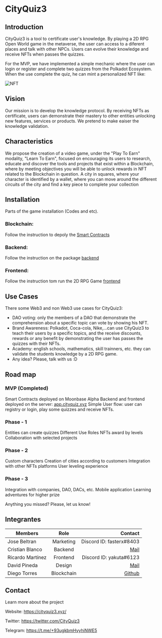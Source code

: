 # CityQuiz3 

<!-- # Index -->

<!-- Introduction
Vision
Characteristics
Installation
Use
Road map
Contact
Project -->


## Introduction 

CityQuiz3 is a tool to certificate user's knowledge. By playing a 2D RPG Open World game in the metaverse, the user can access to a diferent places and talk with other NPCs. Users can evolve their knowledge and receive NFTs when passes the quizzes. 

For the MVP, we have implemented a simple mechanic where the user can login or register and complete two quizzes from the Polkadot Ecosystem. When the use complete the quiz, he can mint a personalized NFT like:

![NFT](/assets/NFT.png)


## Vision

Our mission is to develop the knowledge protocol. By receiving NFTs as certificate, users can demonstrate their mastery to other entities unlocking new features, services or products. We pretend to make eaiser the knowledge validation.


## Characteristics 

We propose the creation of a video game, under the "Play To Earn" modality, "Learn To Earn", focused on encouraging its users to research, educate and discover the tools and projects that exist within a Blockchain, where by meeting objectives you will be able to unlock rewards in NFT related to the Blockchain in question.
A city in squares, where your character is identified by a wallet, where you can move around the different circuits of the city and find a key piece to complete your collection


## Installation 

Parts of the game installation (Codes and etc).

### Blockchain:

Follow the instruction to depoly the [Smart Contracts](https://github.com/diegotorreslopez81/cityquiz3/tree/main/packages/blockchain)

### Backend:

Follow the instruction on the package [backend](https://github.com/diegotorreslopez81/cityquiz3/tree/main/packages/backend)

### Frontend:

Follow the instruction tom run the 2D RPG Game [frontend](https://github.com/diegotorreslopez81/cityquiz3/tree/main/packages/frontend)

## Use Cases

There some Web3 and non Web3 use cases for CityQuiz3:

- DAO voting: only the members of a DAO that demonstrate the comprehension about a specific topic can vote by showing his NFT.
- Brand Awareness: Polkadot, Coca-cola, Nike,...can use CityQuiz3 to teach their users by a specific topics, and the receive discounts, rewards or any benefit by demonstrating the user has passes the quizzes with their NFTs.
- Academy: english schools, mathematics, skill trainners, etc. they can validate the students knowledge by a 2D RPG game.
- Any idea? Please, talk with us :D



## Road map 
### MVP (Completed)
Smart Contracts deployed on Moonbase Alpha
Backend and frontend deployed on the server: [app.cityquiz.xyz](https://app.cityquiz.xyz)
Simple User flow: user can registry or login, play some quizzes and receive NFTs.

### Phase - 1
Entities can create quizzes
Different Use Roles
NFTs award by levels
Collaboration with selected projects

### Phase - 2
Custom characters
Creation of cities according to customers
Integration with other NFTs platforms
User leveling experience

### Phase - 3
Integration with companies, DAO, DACs, etc.
Mobile application
Learning adventures for higher prize

Anything you missed? Please, let us know!


## Integrantes
| Members        | Role           | Contact  |
| ------------- |:-------------:| -----:|
| Jose Beltran | Marketing | Discord ID: fasterx#8403 |
| Cristian Blanco | Backend | [Mail](mailto:cristian.blanco@moonreactor.com) |
| Ricardo Martínez | Frontend | Discord ID: yakuta#6123 |
| David Pineda | Design | [Mail](mailto:davipineda.iearm@gmail.com) |
| Diego Torres | Blockchain | [Github](https://github.com/diegotorreslopez81) |



## Contact 

Learn more about the project

Website: https://cityquiz3.xyz/

Twitter: https://twitter.com/CityQuiz3

Telegram: https://t.me/+93ugkbmHvyhiNWE5
